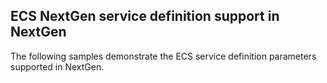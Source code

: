 ## ECS NextGen service definition support in NextGen

The following samples demonstrate the ECS service definition parameters supported in NextGen.
